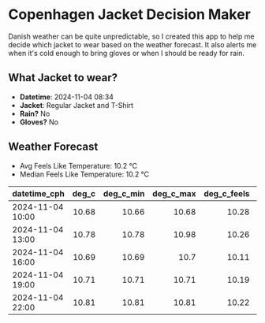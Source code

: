 
# Copenhagen Jacket Decision Maker

Danish weather can be quite unpredictable, so I created this app to help me decide which jacket to wear based on the weather forecast. 
It also alerts me when it's cold enough to bring gloves or when I should be ready for rain.

## What Jacket to wear?

- **Datetime**: 2024-11-04 08:34
- **Jacket**: Regular Jacket and T-Shirt
- **Rain?** No
- **Gloves?** No

## Weather Forecast
- Avg Feels Like Temperature: 10.2 °C
- Median Feels Like Temperature: 10.2 °C

| datetime_cph     |   deg_c |   deg_c_min |   deg_c_max |   deg_c_feels | weather   | wind   | rain   |
|:-----------------|--------:|------------:|------------:|--------------:|:----------|:-------|:-------|
| 2024-11-04 10:00 |   10.68 |       10.66 |       10.68 |         10.28 | Clouds    | Low    | None   |
| 2024-11-04 13:00 |   10.78 |       10.78 |       10.98 |         10.26 | Clouds    | Low    | None   |
| 2024-11-04 16:00 |   10.69 |       10.69 |       10.7  |         10.11 | Clouds    | Low    | None   |
| 2024-11-04 19:00 |   10.71 |       10.71 |       10.71 |         10.19 | Clouds    | Low    | None   |
| 2024-11-04 22:00 |   10.81 |       10.81 |       10.81 |         10.22 | Clouds    | Low    | None   |
        